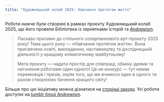 ```yaml
---
title: "Художницький колаб 2025: Навчання протягом життя"
---
```


Роботи нижче були створені в рамках проєкту Художницький колаб 2025, що його провели Бібліотека із зернятками історій та [Andrewism](https://www.youtube.com/@Andrewism/).


> Ласкаво просимо до спільного соларпанкового арт-проєкту 2025 року! Тема цього року — «Навчання протягом життя». Вона присвячена освіті, викладанню, наставництву та дослідницькій діяльності у кращому кліматичному майбутньому!
>
> Мета проєкту — надати простір для співпраці, обміну ідеями та натхнення роботами один одного! Це не конкурс — тут немає переможців і призів, окрім того, що ми вчимося один в одного та разом створюємо бачення кращого світу!

Більше про цю ініціативу можна дізнатися на [сторінці заходу](/ua/pages/andrewisms-art-collab-2025/). Усі роботи доступні на [tumblr блозі Andrewism](https://andrew-ism.tumblr.com/post/788704934138937344/solarpunk-art-2025-life-of-learning).